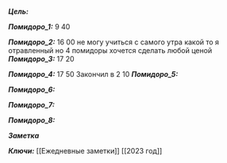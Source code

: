 
***Цель:***  

***Помидоро_1:*** 9 40

***Помидоро_2:*** 16 00
не могу учиться
с самого утра какой то я отравленный
но 4 помидоры хочется сделать любой ценой
***Помидоро_3:***  17 20

***Помидоро_4:*** 17 50
Закончил в 2 10
***Помидоро_5:*** 

***Помидоро_6:*** 

***Помидоро_7:*** 

***Помидоро_8:*** 

***Заметка*** 


***Ключи:*** [[Ежедневные заметки]] [[2023 год]]